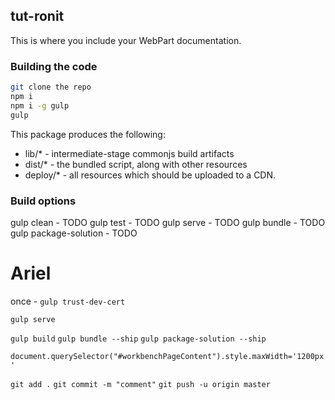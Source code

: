 ## tut-ronit

This is where you include your WebPart documentation.

### Building the code

```bash
git clone the repo
npm i
npm i -g gulp
gulp
```

This package produces the following:

* lib/* - intermediate-stage commonjs build artifacts
* dist/* - the bundled script, along with other resources
* deploy/* - all resources which should be uploaded to a CDN.

### Build options

gulp clean - TODO
gulp test - TODO
gulp serve - TODO
gulp bundle - TODO
gulp package-solution - TODO



# Ariel
once - `gulp trust-dev-cert`


`gulp serve`

`gulp build`
`gulp bundle --ship`
`gulp package-solution --ship`

`document.querySelector("#workbenchPageContent").style.maxWidth='1200px'`



`git add .`
`git commit -m "comment"`
`git push -u origin master`

